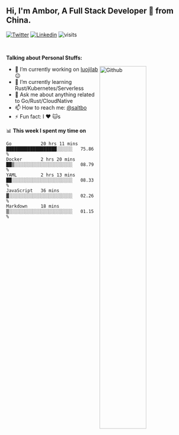 <!-- Your title -->
## Hi, I'm Ambor, A Full Stack Developer 🚀 from China.

[![Twitter](https://img.shields.io/badge/-saltbo-1ca0f1?style=flat&logo=twitter&logoColor=white)](https://twitter.com/rdsaltbo)
[![Linkedin](https://img.shields.io/badge/-saltbo-blue?style=flat&logo=Linkedin&logoColor=white)](https://www.linkedin.com/in/saltbo/)
![visits](https://komarev.com/ghpvc/?username=saltbo&color=brightgreen&label=visits)

&nbsp;

**Talking about Personal Stuffs:**
<!-- Any image aligned to the right. Beware the width -->
<img width="50%" align="right" alt="Github" src="https://raw.githubusercontent.com/saltbo/saltbo/master/images/git-header.svg" />

- 🔭 I’m currently working on [luojilab](https://github.com/luojilab) :wink:
- 🌱 I’m currently learning Rust/Kubernetes/Serverless
- 💬 Ask me about anything related to Go/Rust/CloudNative
- 📫 How to reach me: [@saltbo](https://twitter.com/saltbobx)
- ⚡ Fun fact: I :heart: :cat:s


📊 **This week I spent my time on**
<!--START_SECTION:waka-->
```text
Go           20 hrs 11 mins  ███████████████████░░░░░░   75.86 % 
Docker       2 hrs 20 mins   ██▒░░░░░░░░░░░░░░░░░░░░░░   08.79 % 
YAML         2 hrs 13 mins   ██░░░░░░░░░░░░░░░░░░░░░░░   08.33 % 
JavaScript   36 mins         ▓░░░░░░░░░░░░░░░░░░░░░░░░   02.26 % 
Markdown     18 mins         ▒░░░░░░░░░░░░░░░░░░░░░░░░   01.15 % 
```
<!--END_SECTION:waka-->
